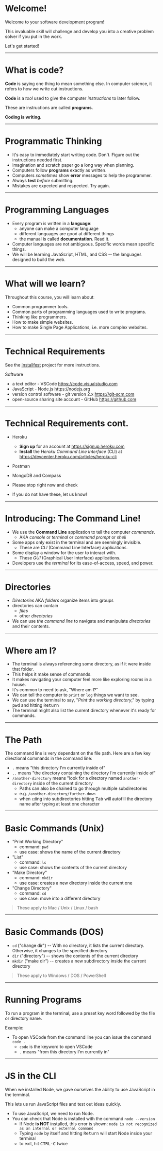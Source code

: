 # Welcome!

Welcome to your software development program!

This invaluable skill will challenge and develop you into a creative problem solver if you put in the work.

Let's get started!

---

# What is code?

**Code** is saying one thing to mean something else. In computer science, it refers to how we write out instructions.

**Code** is a _tool_ used to give the computer _instructions_ to later follow.

These are instructions are called **programs**.

**Coding is writing.**

---

# Programmatic Thinking

- It's easy to immediately start writing code. Don't. Figure out the instructions needed first.
- Imagination and scratch paper go a long way when planning.
- Computers follow **programs** exactly as written.
- Computers _sometimes_ show **error** messages to help the programmer.
- Always **test** _before_ submitting.
- Mistakes are expected and respected. Try again.

---

# Programming Languages

- Every program is written in a **language**:
  - anyone can make a computer language
  - different languages are good at different things
  - the manual is called **documentation**. Read it.
- Computer languages are not ambiguous. Specific words mean specific things.
- We will be learning JavaScript, HTML, and CSS -- the languages designed to build the web.

---

# What will we learn?

Throughout this course, you will learn about:

- Common programmer tools.
- Common parts of programming languages used to write programs.
- Thinking like programmers.
- How to make simple websites.
- How to make Single Page Applications, i.e. more complex websites.

---

# Technical Requirements

See the [Installfest](/week-1/articles/installfest) project for more instructions.

Software

- a text editor - VSCode <https://code.visualstudio.com>
- JavaScript - Node.js <https://nodejs.org>
- version control software - git version 2.x <https://git-scm.com>
- open-source sharing site account - GitHub <https://github.com>

---

# Technical Requirements cont.

- Heroku
  - **Sign up** for an account at <https://signup.heroku.com>
  - **Install** the _Heroku Command Line Interface_ (CLI) at <https://devcenter.heroku.com/articles/heroku-cli>
- Postman
- MongoDB and Compass

- Please stop right now and check
- If you do not have these, let us know!

---

# Introducing: The Command Line!

- We use the **Command Line** application to tell the computer _commands_.
  - AKA _console_ or _terminal_ or _command prompt_ or _shell_
- Some apps only exist in the terminal and are seemingly invisible.
  - These are _CLI_ (Command Line Interface) applications.
- Some display a window for the user to interact with.
  - These _GUI_ (Graphical User Interface) applications.
- Developers use the _terminal_ for its ease-of-access, speed, and power.

---

# Directories

- _Directories_ AKA _folders_ organize items into groups
- directories can contain
  - _files_
  - other _directories_
- We can use _the command line_ to navigate and manipulate _directories_ and their contents.

---

# Where am I?

- The terminal is always referencing some directory, as if it were inside that folder.
- This helps it make sense of commands.
- It makes navigating your computer feel more like exploring rooms in a house.
- It's common to need to ask, "Where am I?"
- We can tell the computer to `print` or `log` things we want to see.
- We can use the terminal to say, "_Print_ the _working directory_," by typing <kbd>p</kbd><kbd>w</kbd><kbd>d</kbd> and hitting <kbd>Return</kbd>
- The terminal might also list the current directory whenever it's ready for commands.

---

# The Path

The command line is very dependant on the file path. Here are a few key directional commands in the command line:

- `.` means "this directory I'm currently inside of"
- `..` means "the directory containing the directory I'm currently inside of"
- `/another-directory` means "look for a directory named `another-directory` inside of the current directory
  - Paths can also be chained to go through multiple subdirectories
  - e.g. `/another-directory/further-down`
  - when `cd`ing into subdirectories hitting <kbd>Tab</kbd> will autofill the directory name after typing at least one character

---

# Basic Commands (Unix)

- "Print Working Directory"
  - command: `pwd`
  - use case: shows the name of the current directory
- "List"
  - command: `ls`
  - use case: shows the contents of the current directory
- "Make Directory"
  - command: `mkdir`
  - use case: creates a new directory inside the current one
- "Change Directory"
  - command: `cd`
  - use case: move into a different directory

> These apply to Mac / Unix / Linux / bash

---

# Basic Commands (DOS)

- `cd` ("change dir") -- With no directory, it lists the current directory. Otherwise, it changes to the specified directory
- `dir` ("directory") -- shows the contents of the current directory
- `mkdir` ("make dir") -- creates a new subdirectory inside the current directory

> These apply to Windows / DOS / PowerShell

---

# Running Programs

To run a program in the terminal, use a preset key word followed by the file or directory name.

Example:

- To open VSCode from the command line you can issue the command `code .`
  - `code` is the keyword to open VSCode
  - `.` means "from this directory I'm currently in"

---

# JS in the CLI

When we installed Node, we gave ourselves the ability to use JavaScript in the terminal.

This lets us run JavaScript files and test out ideas quickly.

- To use JavaScript, we need to run Node.
- You can check that Node is installed with the command `node --version`
  - If Node **is NOT** installed, this error is shown: `node is not recognized as an internal or external command`
  - Typing `node` by itself and hitting <kbd>Return</kbd> will start Node inside your terminal
  - to exit, hit <kbd>CTRL-C</kbd> twice
